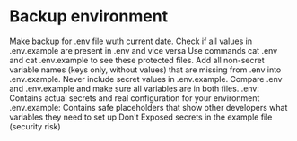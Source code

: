 # Backup environment

Make backup for .env file wuth current date.
Check if all values in .env.example are present in .env and vice versa
Use commands cat .env and cat .env.example to see these protected files.
Add all non-secret variable names (keys only, without values) that are missing from .env into .env.example.
Never include secret values in .env.example.
Compare .env and .env.example and make sure all variables are in both files.
.env: Contains actual secrets and real configuration for your environment
.env.example: Contains safe placeholders that show other developers what variables they need to set up
Don't Exposed secrets in the example file (security risk)